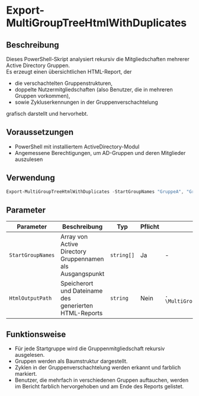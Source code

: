 # Export-MultiGroupTreeHtmlWithDuplicates

## Beschreibung

Dieses PowerShell-Skript analysiert rekursiv die Mitgliedschaften mehrerer Active Directory Gruppen.  
Es erzeugt einen übersichtlichen HTML-Report, der

- die verschachtelten Gruppenstrukturen,
- doppelte Nutzermitgliedschaften (also Benutzer, die in mehreren Gruppen vorkommen),
- sowie Zykluserkennungen in der Gruppenverschachtelung

grafisch darstellt und hervorhebt.

## Voraussetzungen

- PowerShell mit installiertem ActiveDirectory-Modul  
- Angemessene Berechtigungen, um AD-Gruppen und deren Mitglieder auszulesen

## Verwendung

```powershell
Export-MultiGroupTreeHtmlWithDuplicates -StartGroupNames "GruppeA", "GruppeB", "GruppeC" -HtmlOutputPath "C:\Pfad\Zu\Report.html"
```

## Parameter

| Parameter         | Beschreibung                                               | Typ        | Pflicht  | Standardwert                      |
|-------------------|------------------------------------------------------------|------------|----------|----------------------------------|
| `StartGroupNames` | Array von Active Directory Gruppennamen als Ausgangspunkt  | `string[]` | Ja       | -                                |
| `HtmlOutputPath`  | Speicherort und Dateiname des generierten HTML-Reports    | `string`   | Nein     | `. \MultiGroupTreeWithDuplicates.html` |


## Funktionsweise

- Für jede Startgruppe wird die Gruppenmitgliedschaft rekursiv ausgelesen.  
- Gruppen werden als Baumstruktur dargestellt.  
- Zyklen in der Gruppenverschachtelung werden erkannt und farblich markiert.  
- Benutzer, die mehrfach in verschiedenen Gruppen auftauchen, werden im Bericht farblich hervorgehoben und am Ende des Reports gelistet.  


